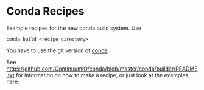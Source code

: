 # Conda Recipes

Example recipes for the new conda build system.  Use

    conda build <recipe directory>

You have to use the git version of
[conda](https://github.com/continuumio/conda).

See https://github.com/ContinuumIO/conda/blob/master/conda/builder/README.txt
for information on how to make a recipe, or just look at the examples here.
